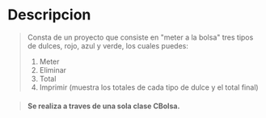 # Descripcion
> Consta de un proyecto que consiste en "meter a la bolsa" tres tipos de dulces, rojo, azul y verde, los cuales puedes: 
> 1. Meter 
> 2. Eliminar 
> 3. Total
> 4. Imprimir (muestra los totales de cada tipo de dulce y el total final)

> #### Se realiza a traves de una sola clase CBolsa.
